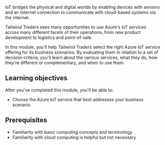 IoT bridges the physical and digital worlds by enabling devices with sensors and an internet connection to communicate with cloud-based systems via the internet.

Tailwind Traders sees many opportunities to use Azure's IoT services across many different facets of their operations, from new product development to logistics and point-of-sale.

In this module, you'll help Tailwind Traders select the right Azure IoT service offering for its business scenarios. By evaluating them in relation to a set of decision criteria, you'll learn about the various services, what they do, how they're different or complementary, and when to use them.

## Learning objectives

After you've completed this module, you'll be able to:
- Choose the Azure IoT service that best addresses your business scenario.

## Prerequisites

- Familiarity with basic computing concepts and terminology
- Familiarity with cloud computing is helpful but not necessary

